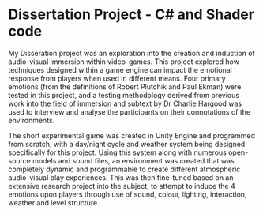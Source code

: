 # Dissertation Project - C# and Shader code

My Disseration project was an exploration into the creation and induction of audio-visual immersion within video-games.
This project explored how techniques designed within a game engine can impact the emotional response from players when used in different means. Four primary emotions (from the definitions of Robert Plutchik and Paul Ekman) were tested in this project, and a testing methodology derived from previous work into the field of immersion and subtext by Dr Charlie Hargood was used to interview and analyse the participants on their connotations of the environments. 

The short experimental game was created in Unity Engine and programmed from scratch, with a day/night cycle and weather system being designed specifically for this project. Using this system along with numerous open-source models and sound files, an environment was created that was completely dynamic and programmable to create different atmospheric audio-visual play experiences. This was then fine-tuned based on an extensive research project into the subject, to attempt to induce the 4 emotions upon players through use of sound, colour, lighting, interaction, weather and level structure. 
